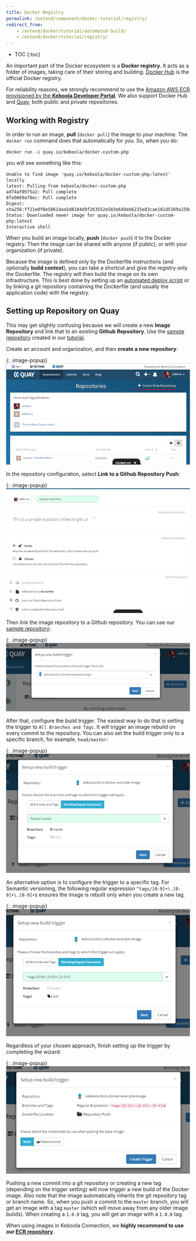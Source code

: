 ```yaml
---
title: Docker Registry
permalink: /extend/component/docker-tutorial/registry/
redirect_from:
    - /extend/docker/tutorial/automated-build/
    - /extend/docker/tutorial/registry/
---
```


* TOC
{:toc}

An important part of the Docker ecosystem is a **Docker registry**. It acts as a folder of images, taking
care of their storing and building.
[Docker Hub](https://hub.docker.com/) is the official Docker registry.

For reliability reasons, we strongly recommend to use the [Amazon AWS ECR](https://aws.amazon.com/ecr/)
[provisioned by the **Keboola Developer Portal**](/extend/component/deployment/).
We also support Docker Hub and [Quay](https://quay.io/), both public and private repositories.

## Working with Registry
In order to run an image, **pull** (`docker pull`) the image to your machine. The `docker run`
command does that automatically for you. So, when you do:

    docker run -i quay.io/keboola/docker-custom-php

you will see something like this:

    Unable to find image 'quay.io/keboola/docker-custom-php:latest' locally
    latest: Pulling from keboola/docker-custom-php
    ad74af05f5a2: Pull complete
    8fa9669af8ec: Pull complete
    Digest: sha256:ff21e0f0e58614aa5d8104d9f263552e583e6ddeb6215e83cae181d5169a150a
    Status: Downloaded newer image for quay.io/keboola/docker-custom-php:latest
    Interactive shell

When you build an image locally, **push** (`docker push`) it to the Docker registry. Then the
image can be shared with anyone (if public), or with your organization (if private).

Because the image is defined only by the Dockerfile instructions (and optionally **build context**), you can take
a shortcut and give the registry only the Dockerfile. The registry will then build the image on its own
infrastructure. This is best done by setting up an [automated deploy script](/extend/component/deployment/) or
by linking a git repository containing the Dockerfile (and usually the application code) with the registry.

## Setting up Repository on Quay
This may get slightly confusing because we will create a new **Image Repository** and link
that to an existing **Github Repository**. Use the
[sample repository](https://github.com/keboola/docs-docker-example-basic)
created in our [tutorial](/extend/component/docker-tutorial/howto/).

Create an account and organization, and then **create a new repository**:

{: .image-popup}
![Create Repository](/extend/component/docker-tutorial/quay-intro.png)

In the repository configuration, select **Link to a Github Repository Push**:

{: .image-popup}
![Repository configuration](/extend/component/docker-tutorial/quay-new-repository.png)

Then link the image repository to a Github repository. You can use
our [sample repository](https://github.com/keboola/docs-docker-example-basic):

{: .image-popup}
![Link repositories](/extend/component/docker-tutorial/quay-link-repository.png)

After that, configure the build trigger. The easiest way to do that is setting the trigger to
`All Branches and Tags`.
It will trigger an image rebuild on every commit to the repository.
You can also set the build trigger only to a specific branch, for example, `head/master`:

{: .image-popup}
![Configure build trigger for branch](/extend/component/docker-tutorial/quay-build-trigger-master.png)

An alternative option is to configure the trigger to a specific tag. For Semantic versioning,
the following regular expression `^tags/[0-9]+\.[0-9]+\.[0-9]+$` ensures the image is rebuilt only
when you create a new tag.

{: .image-popup}
![Configure build trigger for tag](/extend/component/docker-tutorial/quay-build-trigger-tag.png)

Regardless of your chosen approach, finish setting up the trigger by completing the wizard:

{: .image-popup}
![Configure build trigger](/extend/component/docker-tutorial/quay-build-trigger.png)

Pushing a new commit into a git repository or creating a new tag (depending on the trigger setting) will now
trigger a new build of the Docker image. Also note that the image automatically inherits the git repository tag
or branch name. So, when you push a commit to the `master` branch, you will get an image with a tag `master` (which
will move away from any older image builds). When creating a `1.0.0` tag, you will get an image with a `1.0.0` tag.

When using images in Keboola Connection, we **highly recommend to use our [ECR repository](/extend/component/deployment/)**.
